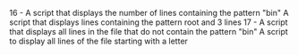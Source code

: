 16 - A script that displays the number of lines containing the pattern "bin"
A script that displays lines containing the pattern root and 3 lines
17 - A script that displays all lines in the file that do not contain the pattern "bin"
A script to display all lines of the file starting with a letter
